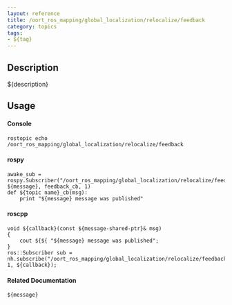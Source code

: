 ```yaml
---
layout: reference
title: /oort_ros_mapping/global_localization/relocalize/feedback
category: topics
tags: 
- ${tag}
---
```


## Description
${description}

## Usage
#### Console
```
rostopic echo /oort_ros_mapping/global_localization/relocalize/feedback
```

#### rospy
```
awake_sub = rospy.Subscriber("/oort_ros_mapping/global_localization/relocalize/feedback", ${message}, feedback_cb, 1)
def ${topic name}_cb(msg):
    print "${message} message was published"
```

#### roscpp
```
void ${callback}(const ${message-shared-ptr}& msg)
{
    cout ${${ "${message} message was published";
}
ros::Subscriber sub = nh.subscribe("/oort_ros_mapping/global_localization/relocalize/feedback", 1, ${callback});
```

#### Related Documentation
``${message}``  